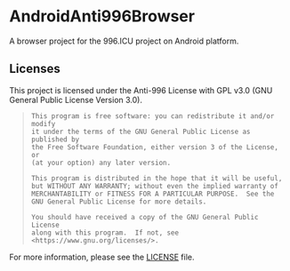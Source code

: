 # AndroidAnti996Browser
A browser project for the 996.ICU project on Android platform\.  
  
## Licenses
This project is licensed under the Anti-996 License with GPL v3.0 \(GNU General Public License Version 3.0\)\.  

>     This program is free software: you can redistribute it and/or modify  
>     it under the terms of the GNU General Public License as published by  
>     the Free Software Foundation, either version 3 of the License, or  
>     (at your option) any later version.  
>   
>     This program is distributed in the hope that it will be useful,  
>     but WITHOUT ANY WARRANTY; without even the implied warranty of  
>     MERCHANTABILITY or FITNESS FOR A PARTICULAR PURPOSE.  See the  
>     GNU General Public License for more details.  
>   
>     You should have received a copy of the GNU General Public License  
>     along with this program.  If not, see <https://www.gnu.org/licenses/>.  

For more information, please see the [LICENSE](LICENSE) file.

